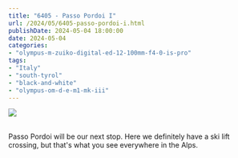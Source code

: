 ```yaml
---
title: "6405 - Passo Pordoi I"
url: /2024/05/6405-passo-pordoi-i.html
publishDate: 2024-05-04 18:00:00
date: 2024-05-04
categories:
- "olympus-m-zuiko-digital-ed-12-100mm-f4-0-is-pro"
tags:
- "Italy"
- "south-tyrol"
- "black-and-white"
- "olympus-om-d-e-m1-mk-iii"
---
```

<div class="container">
<div class="center"><a target="_blank" href="https://d25zfm9zpd7gm5.cloudfront.net/1200x1200/2020/20200904_131315_lr.jpg"><img class="webfeedsFeaturedVisual" src="https://d25zfm9zpd7gm5.cloudfront.net/0600x0600/2020/20200904_131315_lr.jpg" /></a></div>
</div>
<br />

Passo Pordoi will be our next stop. Here we definitely have
a ski lift crossing, but that's what you see everywhere in
the Alps.
